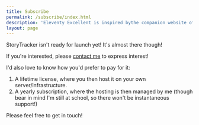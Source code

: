 ```yaml
---
title: Subscribe
permalink: /subscribe/index.html
description: 'Eleventy Excellent is inspired bythe companion website of Andy Bell’s talk "Be the browser’s mentor, not its micromanager".'
layout: page
---
```


StoryTracker isn't ready for launch yet! It's almost there though! 

If you're interested, please [contact me](https://oliverhewitt.co.uk/contact/) to express interest!

I'd also love to know how you'd prefer to pay for it:

1. A lifetime license, where you then host it on your own server/infrastructure.
2. A yearly subscription, where the hosting is then managed by me (though bear in mind I'm still at school, so there won't be instantaneous support!)


Please feel free to get in touch!